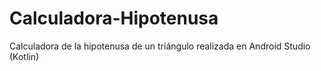 # Calculadora-Hipotenusa
Calculadora de la hipotenusa de un triángulo realizada en Android Studio (Kotlin)
